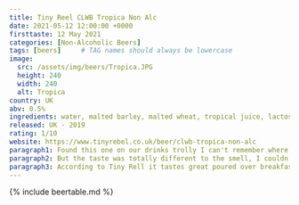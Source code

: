 ```yaml
---
title: Tiny Reel CLWB Tropica Non Alc
date: 2021-05-12 12:00:00 +0000
firsttaste: 12 May 2021
categories: [Non-Alcoholic Beers]
tags: [beers]     # TAG names should always be lowercase
image:
  src: /assets/img/beers/Tropica.JPG
  height: 240
  width: 240
  alt: Tropica
country: UK
abv: 0.5%
ingredients: water, malted barley, malted wheat, tropical juice, lactose (milk), oats, hops, yeast
released: UK - 2019
rating: 1/10
website: https://www.tinyrebel.co.uk/beer/clwb-tropica-non-alc
paragraph1: Found this one on our drinks trolly I can't remember where it came from but was either my birthday or Christmas, I opened the can and the smell of Mango and pineapple was really strong as I poured.
paragraph2: But the taste was totally different to the smell, I couldn't get any of the tropical taste and a strong bitterness came through. It still left a bad taste in my mouth for a long time after I finished (even though I didn't finish the whole can)
paragraph3: According to Tiny Rell it tastes great poured over breakfast cereal, Lucky Charms are recommended.
---
```

{% include beertable.md %}
